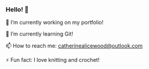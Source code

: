 ### Hello! 👋

🔭 I’m currently working on my portfolio!

🌱 I’m currently learning Git!

📫 How to reach me: catherinealicewood@outlook.com

⚡ Fun fact: I love knitting and crochet!

<!--
**CatherineAliceWood/CatherineAliceWood** is a ✨ _special_ ✨ repository because its `README.md` (this file) appears on your GitHub profile.

Here are some ideas to get you started:

###


